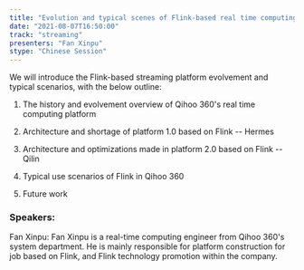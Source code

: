 ```yaml
---
title: "Evolution and typical scenes of Flink-based real time computing platform in Qihoo 360"
date: "2021-08-07T16:50:00" 
track: "streaming"
presenters: "Fan Xinpu"
stype: "Chinese Session"
---
```

We will introduce the Flink-based streaming platform evolvement and typical scenarios, with the below outline:

1. The history and evolvement overview of Qihoo 360's real time computing  platform

2. Architecture and shortage of platform 1.0 based on Flink -- Hermes

3. Architecture and optimizations made in platform 2.0 based on Flink -- Qilin

4. Typical use scenarios of Flink in Qihoo 360

5. Future work
 ### Speakers: 
 Fan Xinpu: Fan Xinpu is a real-time computing engineer from Qihoo 360's system department. He is mainly responsible for platform construction for job based on Flink, and Flink technology promotion within the company.